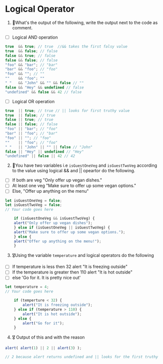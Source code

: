 # Logical Operator

1. 🥇What's the output of the following, write the output next to the code as comment.

* [ ] Logical AND operation

```js
true  && true; // true  //&& takes the first falsy value
true  && false; // false
false && true; // false
false && false; // false
"foo" && "bar"; // "bar"
"bar" && "foo"; // "foo"
"foo" && ""; // ""
""    && "foo"; ""
" "   && "John" && "" && false // ""
false && "Hey" && undefined // false
"undefined" && false && 42 // false
```

* [ ] Logical OR operation
```js
true  || true; // true // || looks for first truthy value
true  || false; // true
false || true; // true
false || false; // false
"foo" || "bar"; // "foo"
"bar" || "foo"; // "bar"
"foo" || ""; // "foo"
""    || "foo"; // "foo"
" "   || "John" || "" || false // "John"
false || "Hey" || undefined // "Hey"
"undefined" || false || 42 // 42
```

2. 🥈You have two variables i.e `isGuestOneVeg` and  `isGuestTwoVeg` according to the value using logical && and || opeartor do the following.


* [ ] If both are veg "Only offer up vegan dishes."
* [ ] At least one veg  "Make sure to offer up some vegan options."
* [ ] Else, "Offer up anything on the menu"
```js
let isGuestOneVeg = false;
let isGuestTwoVeg = false;
// Your code goes here

	if (isGuestOneVeg && isGuestTwoVeg) {
	alert("Only offer up vegan dishes");
	} else if (isGuestOneVeg || isGuestTwoVeg) {
	alert("Make sure to offer up some vegan options.");
	} else {
	alert("Offer up anything on the menu!");
	}

```

3. 🎖Using the variable `temperature` and logical operators do the following
* [ ] If temperature is less then 32 alert "It is freezing outside"
* [ ] If the temperature is greater then 110 alert "It is hot outside"
* [ ] else 'Go for it. It is pretty nice out'
```js
let temperature = 4;
// Your code goes here

	if (temperture < 32) {
		alert("It is freezing outside");
	} else if (temperature > 110) {
		alert("It is hot outside");
	} else {
		alert("Go for it");
	}
```

4. 🎖 Output of this and with the reason
```js
alert( alert(1) || 2 || alert(3) );

// 2 because alert returns undefined and || looks for the first truthy value which is 2.

```